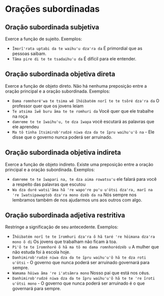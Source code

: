 # Orações subordinadas

## Oração subordinada subjetiva
Exerce a função de sujeito. Exemplos:
- `Ĩmorĩꞌrata uptabi da te waihuꞌu dzaꞌra da` É primordial que as pessoas saibam.
- `Tãma pire di te te tsadaihuꞌu da` É difícil para ele entender.

## Oração subordinada objetiva direta
Exerce a função de objeto direto. Não há nenhuma preposição entre a oração principal e a oração subordinada. Exemplos:
- `Dama romnhoréꞌwa te tsima wẽ ĩhöibatém norĩ te te tsõré dzaꞌra da` O professor quer que os jovens leiam
- `Te atsima ĩwẽ buru ãma te te romhuri da` Você quer que ele trabalhe na roça
- `damreme te te ĩwaihuꞌu, te dza ĩwapa` você escutará as palavras que ele aprendeu
- `Ma tô tinha ĩtsimirobꞌrudzé niwa dza da te ĩpru waihuꞌuꞌõ na` - Ele disse que o governo nunca poderá ser arruinado.

## Oração subordinada objetiva indireta
Exerce a função de objeto indireto. Existe uma preposição entre a oração principal e a oração subordinada. Exemplos:
- `damreme te te ĩwapari na, te dza aima rowatsu'u` ele falará para você a respeito das palavras que escutou
- `Wa dza duré watsiꞌãma hã ꞌre wapoꞌre puꞌu uꞌötsi dzaꞌra, marĩ na ꞌre ĩwatsipawaptob dzaꞌra mono dzéb da na` Nós sempre nos lembramos também de nos ajudarmos uns aos outros com algo.

## Oração subordinada adjetiva restritiva
Restringe a significação de seu antecedente. Exemplos:
- `Ĩhöibatém norĩ te te ĩromhuri dzaꞌra õ hã taré ꞌre höimana dzaꞌra mono õ di` Os jovens que trabalham não ficam à toa. 
- `Piꞌõ te te ĩromnhoré õ hã ma tô mo dama romnhorédzéb u` A mulher que não estuda foi à escola hoje.
- `Danhimirobꞌrudzé niwa dza da te ĩpru waihuꞌuꞌõ hã te dza roti uꞌötsi` - O governo que nunca poderá ser arruinado governará para sempre.
- `Wamama höiwa ãma ꞌre iꞌatsãmra mono` Nosso pai que está nos céus.
- `Danhimirobꞌrudzé niwa dza da te ĩpru waihuꞌuꞌõ hã te te ꞌre ĩroti uꞌötsi mono` - O governo que nunca poderá ser arruinado é o que governará para sempre.

